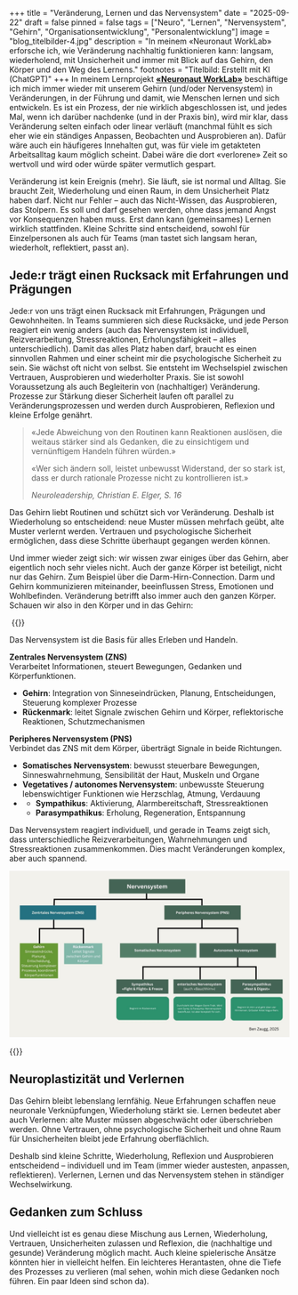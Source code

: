 +++
title = "Veränderung, Lernen und das Nervensystem"
date = "2025-09-22"
draft = false
pinned = false
tags = ["Neuro", "Lernen", "Nervensystem", "Gehirn", "Organisationsentwicklung", "Personalentwicklung"]
image = "blog_titelbilder-4.jpg"
description = "In meinem «Neuronaut WorkLab» erforsche ich, wie Veränderung nachhaltig funktionieren kann: langsam, wiederholend, mit Unsicherheit und immer mit Blick auf das Gehirn, den Körper und den Weg des Lernens."
footnotes = "Titelbild: Erstellt mit KI (ChatGPT)"
+++
In meinem Lernprojekt **[«Neuronaut WorkLab»](https://www.bensblog.ch/tags/neuro/)** beschäftige ich mich immer wieder mit unserem Gehirn (und/oder Nervensystem) in Veränderungen, in der Führung und damit, wie Menschen lernen und sich entwickeln. Es ist ein Prozess, der nie wirklich abgeschlossen ist, und jedes Mal, wenn ich darüber nachdenke (und in der Praxis bin), wird mir klar, dass Veränderung selten einfach oder linear verläuft (manchmal fühlt es sich eher wie ein ständiges Anpassen, Beobachten und Ausprobieren an). Dafür wäre auch ein häufigeres Innehalten gut, was für viele im getakteten Arbeitsalltag kaum möglich scheint. Dabei wäre die dort «verlorene» Zeit so wertvoll und wird oder würde später vermutlich gespart. 

Veränderung ist kein Ereignis (mehr). Sie läuft, sie ist normal und Alltag. Sie braucht Zeit, Wiederholung und einen Raum, in dem Unsicherheit Platz haben darf. Nicht nur Fehler – auch das Nicht-Wissen, das Ausprobieren, das Stolpern. Es soll und darf gesehen werden, ohne dass jemand Angst vor Konsequenzen haben muss. Erst dann kann (gemeinsames) Lernen wirklich stattfinden. Kleine Schritte sind entscheidend, sowohl für Einzelpersonen als auch für Teams (man tastet sich langsam heran, wiederholt, reflektiert, passt an).

## Jede:r trägt einen Rucksack mit Erfahrungen und Prägungen

Jede:r von uns trägt einen Rucksack mit Erfahrungen, Prägungen und Gewohnheiten. In Teams summieren sich diese Rucksäcke, und jede Person reagiert ein wenig anders (auch das Nervensystem ist individuell, Reizverarbeitung, Stressreaktionen, Erholungsfähigkeit – alles unterschiedlich). Damit das alles Platz haben darf, braucht es einen sinnvollen Rahmen und einer scheint mir die psychologische Sicherheit zu sein. Sie wächst oft nicht von selbst. Sie entsteht im Wechselspiel zwischen Vertrauen, Ausprobieren und wiederholter Praxis. Sie ist sowohl Voraussetzung als auch Begleiterin von (nachhaltiger) Veränderung. Prozesse zur Stärkung dieser Sicherheit laufen oft parallel zu Veränderungsprozessen und werden durch Ausprobieren, Reflexion und kleine Erfolge genährt.

> «Jede Abweichung von den Routinen kann Reaktionen auslösen, die weitaus stärker sind als Gedanken, die zu einsichtigem und vernünftigem Handeln führen würden.»
>
> «Wer sich ändern soll, leistet unbewusst Widerstand, der so stark ist, dass er durch rationale Prozesse nicht zu kontrollieren ist.»
>
> *Neuroleadership, Christian E. Elger, S. 16*

Das Gehirn liebt Routinen und schützt sich vor Veränderung. Deshalb ist Wiederholung so entscheidend: neue Muster müssen mehrfach geübt, alte Muster verlernt werden. Vertrauen und psychologische Sicherheit ermöglichen, dass diese Schritte überhaupt gegangen werden können.

Und immer wieder zeigt sich: wir wissen zwar einiges über das Gehirn, aber eigentlich noch sehr vieles nicht. Auch der ganze Körper ist beteiligt, nicht nur das Gehirn. Zum Beispiel über die Darm-Hirn-Connection. Darm und Gehirn kommunizieren miteinander, beeinflussen Stress, Emotionen und Wohlbefinden. Veränderung betrifft also immer auch den ganzen Körper. Schauen wir also in den Körper und in das Gehirn:

 {{<box title="**Nervensystem**">}}

Das Nervensystem ist die Basis für alles Erleben und Handeln. 

**Zentrales Nervensystem (ZNS)**\
Verarbeitet Informationen, steuert Bewegungen, Gedanken und Körperfunktionen.

* **Gehirn**: Integration von Sinneseindrücken, Planung, Entscheidungen, Steuerung komplexer Prozesse
* **Rückenmark**: leitet Signale zwischen Gehirn und Körper, reflektorische Reaktionen, Schutzmechanismen

**Peripheres Nervensystem (PNS)**\
Verbindet das ZNS mit dem Körper, überträgt Signale in beide Richtungen.

* **Somatisches Nervensystem**: bewusst steuerbare Bewegungen, Sinneswahrnehmung, Sensibilität der Haut, Muskeln und Organe
* **Vegetatives / autonomes Nervensystem**: unbewusste Steuerung lebenswichtiger Funktionen wie Herzschlag, Atmung, Verdauung
* * **Sympathikus**: Aktivierung, Alarmbereitschaft, Stressreaktionen
  * **Parasympathikus**: Erholung, Regeneration, Entspannung

Das Nervensystem reagiert individuell, und gerade in Teams zeigt sich, dass unterschiedliche Reizverarbeitungen, Wahrnehmungen und Stressreaktionen zusammenkommen. Dies macht Veränderungen komplex, aber auch spannend.

![](nervensystem-2.jpg)

{{</box>}}

## Neuroplastizität und Verlernen

Das Gehirn bleibt lebenslang lernfähig. Neue Erfahrungen schaffen neue neuronale Verknüpfungen, Wiederholung stärkt sie. Lernen bedeutet aber auch Verlernen: alte Muster müssen abgeschwächt oder überschrieben werden. Ohne Vertrauen, ohne psychologische Sicherheit und ohne Raum für Unsicherheiten bleibt jede Erfahrung oberflächlich.

Deshalb sind kleine Schritte, Wiederholung, Reflexion und Ausprobieren entscheidend – individuell und im Team (immer wieder austesten, anpassen, reflektieren). Verlernen, Lernen und das Nervensystem stehen in ständiger Wechselwirkung.

## Gedanken zum Schluss

Und vielleicht ist es genau diese Mischung aus Lernen, Wiederholung, Vertrauen, Unsicherheiten zulassen und Reflexion, die (nachhaltige und gesunde) Veränderung möglich macht. Auch kleine spielerische Ansätze könnten hier in vielleicht helfen. Ein leichteres Herantasten, ohne die Tiefe des Prozesses zu verlieren (mal sehen, wohin mich diese Gedanken noch führen. Ein paar Ideen sind schon da).